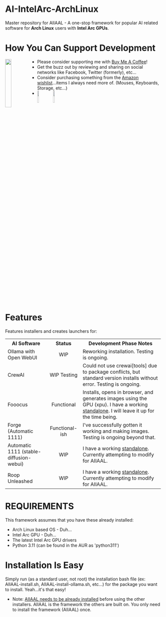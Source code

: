 # AI-IntelArc-ArchLinux
Master repository for AIIAAL - A one-stop framework for popular AI related software for **Arch Linux** users with **Intel Arc GPUs**.  

# How You Can Support Development  

[<img align="left" width="20%" src="https://media.giphy.com/media/hXMGQqJFlIQMOjpsKC/giphy.gif">](https://bmc.link/OCD_Insomniac)  

*    Please consider supporting me with [Buy Me A Coffee](https://bmc.link/OCD_Insomniac)!
*    Get the buzz out by reviewing and sharing on social networks like Facebook, Twitter (formerly), etc...
*    Consider purchasing something from the [Amazon wishlist](https://www.amazon.com/hz/wishlist/ls/25OBUY6VTN1C8?ref_=wl_share)...items I always need more of. (Mouses, Keyboards, Storage, etc...)
*    [<img align="left" width="10%" src="https://m.media-amazon.com/images/I/41CMZ4XoAJL._SS135_.jpg">](https://www.amazon.com/hz/wishlist/ls/25OBUY6VTN1C8?ref_=wl_share) [<img align="left" width="10%" src="https://i.etsystatic.com/49605844/r/il/d7369b/5752403283/il_640xN.5752403283_m6wa.jpg">](https://www.etsy.com/shop/JTGreshamExclusives)
<br clear="left"/>

# Features
Features installers and creates launchers for:
  
<table>
  <tr>
    <th>AI Software</th>
    <th>Status</th>
    <th>Development Phase Notes</th>
  </tr>
  <tr>
    <td>Ollama with Open WebUI</td>
    <td align="center">WIP</td>
    <td>Reworking installation. Testing is ongoing.</td>
  </tr>
  <tr>
    <td>CrewAI</td>
    <td align="center">WIP Testing</td>
    <td>Could not use crewai[tools] due to package conflicts, but standard version installs without error. Testing is ongoing.</td>
  </tr>
    <tr>
    <td>Fooocus</td>
    <td align="center">Functional</td>
    <td>Installs, opens in browser, and generates images using the GPU (xpu). I have a working <a href="https://github.com/JT-Gresham/Fooocus-IntelArc-ArchLinux">standalone</a>. I will leave it up for the time being.</td>
  </tr>
    <tr>
    <td>Forge (Automatic 1111)</td>
    <td align="center">Functional-ish</td>
    <td>I've successfully gotten it working and making images. Testing is ongoing beyond that.</td>
  </tr>
  <tr>
    <td>Automatic 1111 (stable-diffusion-webui)</td>
    <td align="center">WIP</td>
    <td>I have a working <a href="https://github.com/JT-Gresham/Auto1111-IntelArc-ArchLinux">standalone</a>. Currently attempting to modify for AIIAAL.</td>
  </tr>
  <tr>
    <td>Roop Unleashed</td>
    <td align="center">WIP</td>
    <td>I have a working <a href="https://github.com/JT-Gresham/roopUL-IntelArc-ArchLinux">standalone</a>. Currently attempting to modify for AIIAAL.</td>
  </tr>
</table> 
  
# REQUIREMENTS
This framework assumes that you have these already installed:
*    Arch Linux based OS - Duh...
*    Intel Arc GPU - Duh...
*    The latest Intel Arc GPU drivers
*    Python 3.11 (can be found in the AUR as 'python311')
  
# Installation Is Easy
Simply run (as a standard user, not root) the installation bash file (ex: AIIAAL-install.sh, AIIAAL-install-ollama.sh, etc...) for the package you want to install.  Yeah...it's that easy!
*    Note: [AIIAAL needs to be already installed](https://github.com/JT-Gresham/AI-IntelArc-ArchLinux/blob/main/AIIAAL-install.sh) before using the other installers. AIIAAL is the framework the others are built on. You only need to install the framework (AIIAAL) once.
  

